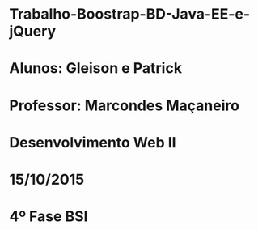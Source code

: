 # Trabalho-Boostrap-BD-Java-EE-e-jQuery
# Alunos: Gleison e Patrick
# Professor: Marcondes Maçaneiro
# Desenvolvimento Web II
# 15/10/2015
# 4º Fase BSI
